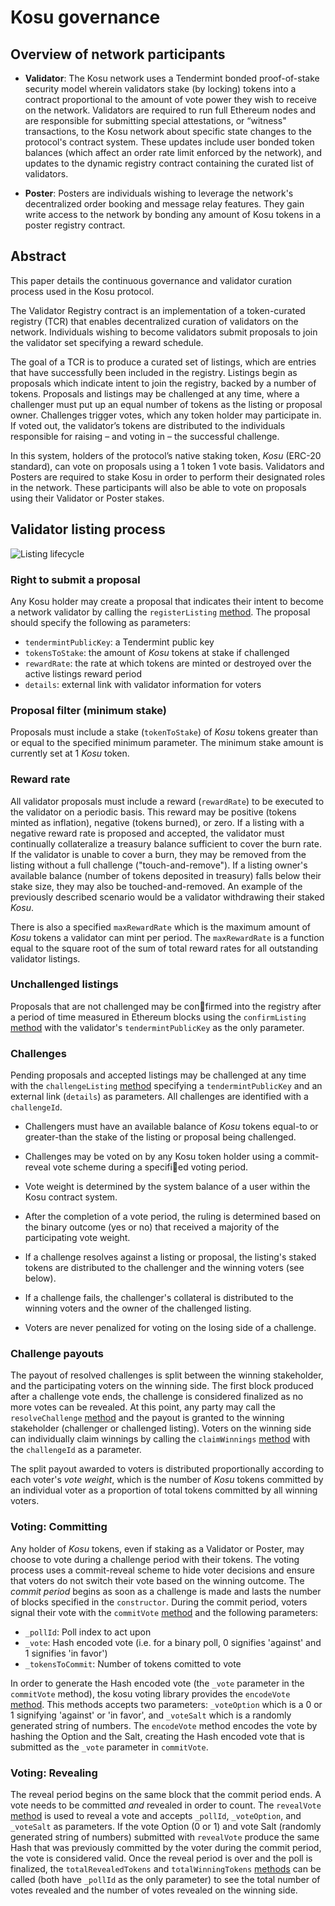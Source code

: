 # Kosu governance

## Overview of network participants

-   **Validator**: The Kosu network uses a Tendermint bonded proof-of-stake security model wherein validators stake (by locking) tokens into a contract proportional to the amount of vote power they wish to receive on the network. Validators are required to run full Ethereum nodes and are responsible for submitting special attestations, or “witness" transactions, to the Kosu network about specific state changes to the protocol's contract system. These updates include user bonded token balances (which affect an order rate limit enforced by the network), and updates to the dynamic registry contract containing the curated list of validators.

-   **Poster**: Posters are individuals wishing to leverage the network's decentralized order booking and message relay features. They gain write access to the network by bonding any amount of Kosu tokens in a poster registry contract.

## Abstract

This paper details the continuous governance and validator curation process used in the Kosu protocol.

The Validator Registry contract is an implementation of a token-curated registry (TCR) that enables decentralized curation of validators on the network. Individuals wishing to become validators submit proposals to join the validator set specifying a reward schedule.

The goal of a TCR is to produce a curated set of listings, which are entries that have successfully been included in the registry. Listings begin as proposals which indicate intent to join the registry, backed by a number of tokens. Proposals and listings may be challenged at any time, where a challenger must put up an equal number of tokens as the listing or proposal owner. Challenges trigger votes, which any token holder may participate in. If voted out, the validator’s tokens are distributed to the individuals responsible for raising – and voting in – the successful challenge.

In this system, holders of the protocol’s native staking token, _Kosu_ (ERC-20 standard), can vote on proposals using a 1 token 1 vote basis. Validators and Posters are required to stake Kosu in order to perform their designated roles in the network. These participants will also be able to vote on proposals using their Validator or Poster stakes.

## Validator listing process

![Listing lifecycle](https://github.com/ParadigmFoundation/whitepaper/blob/whitepaper/v3/figures/fig3.png?raw=true")

### Right to submit a proposal

Any Kosu holder may create a proposal that indicates their intent to become a network validator by calling the `registerListing` [method](https://docs.kosu.io/kosu-system-contracts/ValidatorRegistry.html#registerlisting). The proposal should specify the following as parameters:

-   `tendermintPublicKey`: a Tendermint public key
-   `tokensToStake`: the amount of _Kosu_ tokens at stake if challenged
-   `rewardRate`: the rate at which tokens are minted or destroyed over the active listings reward period
-   `details`: external link with validator information for voters

### Proposal filter (minimum stake)

Proposals must include a stake (`tokenToStake`) of _Kosu_ tokens greater than or equal to the specified minimum parameter. The minimum stake amount is currently set at 1 _Kosu_ token.

### Reward rate

All validator proposals must include a reward (`rewardRate`) to be executed to the validator on a periodic basis. This reward may be positive (tokens minted as inflation), negative (tokens burned), or zero. If a listing with a negative reward rate is proposed and accepted, the validator must continually collateralize a treasury balance sufficient to cover the burn rate. If the validator is unable to cover a burn, they may be removed from the listing without a full challenge ("touch-and-remove"). If a listing owner's available balance (number of tokens deposited in treasury) falls below their stake size, they may also be touched-and-removed. An example of the previously described scenario would be a validator withdrawing their staked _Kosu_.

There is also a specified `maxRewardRate` which is the maximum amount of _Kosu_ tokens a validator can mint per period. The `maxRewardRate` is a function equal to the square root of the sum of total reward rates for all outstanding validator listings.

### Unchallenged listings

Proposals that are not challenged may be confirmed into the registry after a period of time measured in Ethereum blocks using the `confirmListing` [method](https://docs.kosu.io/kosu-system-contracts/ValidatorRegistry.html#confirmlisting) with the validator's `tendermintPublicKey` as the only parameter.

### Challenges

Pending proposals and accepted listings may be challenged at any time with the `challengeListing` [method](https://docs.kosu.io/kosu-system-contracts/ValidatorRegistry.html#challengelisting) specifying a `tendermintPublicKey` and an external link (`details`) as parameters. All challenges are identified with a `challengeId`.

-   Challengers must have an available balance of _Kosu_ tokens equal-to or greater-than the stake of the
    listing or proposal being challenged.

-   Challenges may be voted on by any Kosu token holder using a commit-reveal vote scheme
    during a specified voting period.

-   Vote weight is determined by the system balance of a user within the Kosu contract system.

-   After the completion of a vote period, the ruling is determined based on the binary outcome (yes or no)
    that received a majority of the participating vote weight.

-   If a challenge resolves against a listing or proposal, the listing's staked tokens are distributed
    to the challenger and the winning voters (see below).

-   If a challenge fails, the challenger's collateral is distributed to the winning voters and the
    owner of the challenged listing.

-   Voters are never penalized for voting on the losing side of a challenge.

### Challenge payouts

The payout of resolved challenges is split between the winning stakeholder, and the participating voters on the winning side. The first block produced after a challenge vote ends, the challenge is considered finalized as no more votes can be revealed. At this point, any party may call the `resolveChallenge` [method](https://docs.kosu.io/kosu-system-contracts/ValidatorRegistry.html#registerlisting) and the payout is granted to the winning stakeholder (challenger or challenged listing). Voters on the winning side can individually claim winnings by calling the `claimWinnings` [method](https://docs.kosu.io/kosu-system-contracts/ValidatorRegistry.html#claimwinnings) with the `challengeId` as a parameter.

The split payout awarded to voters is distributed proportionally according to each voter's _vote weight_, which is the number of _Kosu_ tokens committed by an individual voter as a proportion of total tokens committed by all winning voters.

### Voting: Committing

Any holder of _Kosu_ tokens, even if staking as a Validator or Poster, may choose to vote during a challenge period with their tokens. The voting process uses a commit-reveal scheme to hide voter decisions and ensure that voters do not switch their vote based on the winning outcome. The _commit period_ begins as soon as a challenge is made and lasts the number of blocks specified in the `constructor`. During the commit period, voters signal their vote with the `commitVote` [method](https://docs.kosu.io/kosu-system-contracts/Voting.html#commitvote) and the following parameters:

-   `_pollId`: Poll index to act upon
-   `_vote`: Hash encoded vote (i.e. for a binary poll, 0 signifies 'against' and 1 signifies 'in favor')
-   `_tokensToCommit`: Number of tokens comitted to vote

In order to generate the Hash encoded vote (the `_vote` parameter in the `commitVote` method), the kosu voting library provides the `encodeVote` [method](https://docs.kosu.io/kosu.js/classes/voting.html#encodevote). This methods accepts two parameters: `_voteOption` which is a 0 or 1 signifying 'against' or 'in favor', and `_voteSalt` which is a randomly generated string of numbers. The `encodeVote` method encodes the vote by hashing the Option and the Salt, creating the Hash encoded vote that is submitted as the `_vote` parameter in `commitVote`.

### Voting: Revealing

The reveal period begins on the same block that the commit period ends. A vote needs to be committed _and_ revealed in order to count. The `revealVote` [method](https://docs.kosu.io/kosu-system-contracts/Voting.html#revealvote) is used to reveal a vote and accepts `_pollId`, `_voteOption`, and `_voteSalt` as parameters. If the vote Option (0 or 1) and vote Salt (randomly generated string of numbers) submitted with `revealVote` produce the same Hash that was previously committed by the voter during the commit period, the vote is considered valid. Once the reveal period is over and the poll is finalized, the `totalRevealedTokens` and `totalWinningTokens` [methods](https://docs.kosu.io/kosu-system-contracts/Voting.html#totalrevealedtokens) can be called (both have `_pollId` as the only parameter) to see the total number of votes revealed and the number of votes revealed on the winning side.
